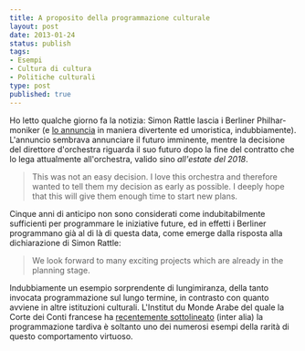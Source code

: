 ```yaml
--- 
title: A proposito della programmazione culturale
layout: post
date: 2013-01-24
status: publish
tags: 
- Esempi
- Cultura di cultura
- Politiche culturali
type: post
published: true
---
```


Ho letto qualche giorno fa la notizia: <span lang="en">Simon Rattle</span> lascia i <span lang="de">Berliner Philharmoniker</span> (e [lo annuncia][1] in maniera divertente ed umoristica, indubbiamente). L'annuncio sembrava annunciare il futuro imminente, mentre la decisione del direttore d'orchestra riguarda il suo futuro dopo la fine del contratto che lo lega attualmente all'orchestra, valido sino *all'estate del 2018*.

><span lang="en">This was not an easy decision. I love this orchestra and therefore wanted to tell them my decision as early as possible. I deeply hope that this will give them enough time to start new plans.</span>

Cinque anni di anticipo non sono considerati come indubitabilmente sufficienti per programmare le iniziative future, ed in effetti i <span lang="de">Berliner</span> programmano già al di là di questa data, come emerge dalla risposta alla dichiarazione di <span lang="en">Simon Rattle</span>:

><span lang="en">We look forward to many exciting projects which are already in the planning stage.</span>

Indubbiamente un esempio sorprendente di lungimiranza, della tanto invocata programmazione sul lungo termine, in contrasto con quanto avviene in altre istituzioni culturali. L'<span lang="fr">Institut du Monde Arabe</span> del quale la Corte dei Conti francese ha [recentemente sottolineato][2] (<span lang="la">inter alia</span>) la programmazione tardiva è soltanto uno dei numerosi esempi della rarità di questo comportamento virtuoso.

[1]: http://www.the-wagnerian.com/2013/01/simon-rattle-resigns-from-berliner.html "La notizia riportata in inglese su The Wagnerian"
[2]: http://www.lejournaldesarts.fr/jda/archives/docs_article/108088/ima--la-cour-des-comptes-remet-le-couvert.php "In francese, su Le Journal des Arts (solo un riassunto è disponibile gratuitamente)"